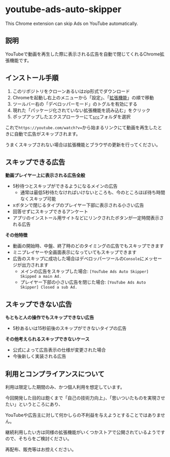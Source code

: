 # youtube-ads-auto-skipper
This Chrome extension can skip Ads on YouTube automatically.

## 説明

YouTubeで動画を再生した際に表示される広告を自動で閉じてくれるChrome拡張機能です。

## インストール手順

1. このリポジトリをクローンあるいはzip形式でダウンロード
2. Chromeを起動し右上のメニューから「設定」、「[拡張機能](chrome://extensions/)」の順で移動
3. ツールバー右の「デベロッパーモード」のトグルを有効にする
4. 現れた「パッケージ化されていない拡張機能を読み込む」をクリック
5. ポップアップしたエクスプローラーにて[`src`](https://github.com/oioigohan/youtube-ads-auto-skipper/tree/main/src)フォルダを選択

これで`https://youtube.com/watch?v=`から始まるリンクにて動画を再生したときに自動で広告がスキップされます。

うまくスキップされない場合は拡張機能とブラウザの更新を行ってください。

## スキップできる広告

**動画プレイヤー上に表示される広告全般**

- 5秒待つとスキップができるようになるメインの広告
  - 通常は最低5秒待たなければいけないところも、今のところほぼ待ち時間なくスキップ可能
- xボタンで閉じるタイプのプレイヤー下部に表示される小さい広告
- 回答せずにスキップできるアンケート
- アプリのインストール用サイトなどにリンクされたボタンが一定時間表示される広告

**その他特徴**

- 動画の開始時、中盤、終了時のどのタイミングの広告でもスキップできます
- ミニプレイヤーや全画面表示になっていてもスキップできます
- 広告のスキップに成功した場合はデベロッパーツールの`Console`にメッセージが出力されます
  - メインの広告をスキップした場合: `[YouTube Ads Auto Skipper] Skipped a main Ad.`
  - プレイヤー下部の小さい広告を閉じた場合: `[YouTube Ads Auto Skipper] Closed a sub Ad.`

## スキップできない広告

**もともと人の操作でもスキップできない広告**

- 5秒あるいは15秒前後のスキップができないタイプの広告

**その他考えられるスキップできないケース**

- 公式によって広告表示の仕様が変更された場合
- 今後新しく実装される広告

## 利用とコンプライアンスについて

利用は限定した期間のみ、かつ個人利用を想定しています。

今回開発した目的は飽くまで「自己の技術力向上」、「思いついたものを実現させたい」というところにあり、

YouTubeや広告主に対して何かしらの不利益を与えようとすることではありません。

継続利用したい方は同様の拡張機能がいくつかストアで公開されているようですので、そちらをご検討ください。

再配布、販売等はお控えください。
